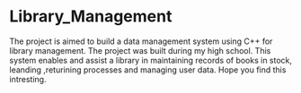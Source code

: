 # Library_Management
The project is aimed to build a data management system using C++ for library management. The project was built during my high school.
This system enables and assist a library in maintaining records of books in stock, leanding ,returining processes and managing user data.
Hope you find this intresting.

